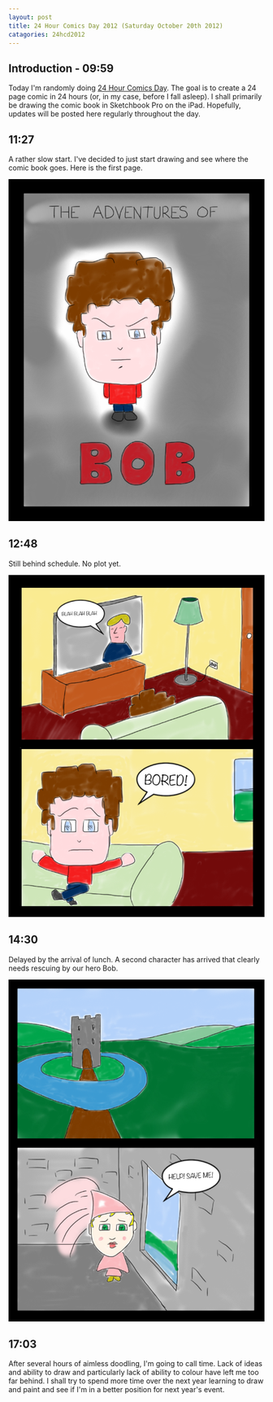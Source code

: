 ```yaml
---
layout: post
title: 24 Hour Comics Day 2012 (Saturday October 20th 2012)
catagories: 24hcd2012
---
```

Introduction - 09:59
--
Today I'm randomly doing [24 Hour Comics Day](http://www.24hourcomicsday.com/).  The goal is to create a 24 page comic in 24 hours (or, in my case, before I fall asleep).  I shall primarily be drawing the comic book in Sketchbook Pro on the iPad.  Hopefully, updates will be posted here regularly throughout the day.
        
11:27
--
A rather slow start.  I've decided to just start drawing and see where the comic book goes.  Here is the first page.

![Page 1](/images/24hcd2012/page01.png)
        
12:48
--
Still behind schedule.  No plot yet.

![Page 2](/images/24hcd2012/page02.png)
        
14:30
--
Delayed by the arrival of lunch.  A second character has arrived that clearly needs rescuing by our hero Bob.

![Page 3](/images/24hcd2012/page03.png)

17:03
--
After several hours of aimless doodling, I'm going to call time.  Lack of ideas and ability to draw and particularly lack of ability to colour have left me too far behind.  I shall try to spend more time over the next year learning to draw and paint and see if I'm in a better position for next year's event.

